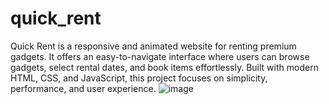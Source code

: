 # quick_rent
Quick Rent is a responsive and animated website for renting premium gadgets. It offers an easy-to-navigate interface where users can browse gadgets, select rental dates, and book items effortlessly. Built with modern HTML, CSS, and JavaScript, this project focuses on simplicity, performance, and user experience.
![image](https://github.com/user-attachments/assets/450736f1-0854-4060-be48-002f5f3e6c7f)
